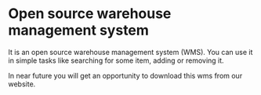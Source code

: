 # Open source warehouse management system

It is an open source warehouse management system (WMS).
You can use it in simple tasks like searching for some item, adding or removing it. 

In near future you will get an opportunity to download this wms from our website.
